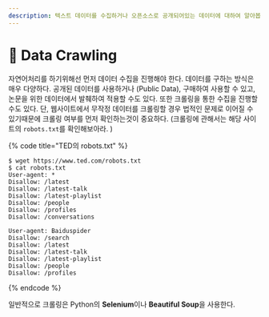 ```yaml
---
description: 텍스트 데이터를 수집하거나 오픈소스로 공개되어있는 데이터에 대하여 알아봅시다.
---
```


# 🐌 Data Crawling

자연어처리를 하기위해선 먼저 데이터 수집을 진행해야 한다. 데이터를 구하는 방식은 매우 다양하다. 공개된 데이터를 사용하거나 (Public Data), 구매하여 사용할 수 있고, 논문을 위한 데이터에서 발췌하여 적용할 수도 있다. 또한 크롤링을 통한 수집을 진행할수도 있다. 단, 웹사이트에서 무작정 데이터를 크롤링할 경우 법적인 문제로 이어질 수 있기때문에 크롤링 여부를 먼저 확인하는것이 중요하다. (크롤링에 관해서는 해당 사이트의 `robots.txt`를 확인해보아라. )

{% code title="TED의 robots.txt" %}
```
$ wget https://www.ted.com/robots.txt
$ cat robots.txt
User-agent: *
Disallow: /latest
Disallow: /latest-talk
Disallow: /latest-playlist
Disallow: /people
Disallow: /profiles
Disallow: /conversations

User-agent: Baiduspider
Disallow: /search
Disallow: /latest
Disallow: /latest-talk
Disallow: /latest-playlist
Disallow: /people
Disallow: /profiles
```
{% endcode %}

일반적으로 크롤링은 Python의 **Selenium**이나 **Beautiful Soup**을 사용한다.
